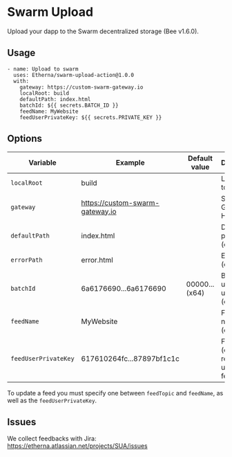 # Swarm Upload
Upload your dapp to the Swarm decentralized storage (Bee v1.6.0).

## Usage
```
- name: Upload to swarm
  uses: Etherna/swarm-upload-action@1.0.0
  with:
    gateway: https://custom-swarm-gateway.io
    localRoot: build
    defaultPath: index.html
    batchId: ${{ secrets.BATCH_ID }}
    feedName: MyWebsite
    feedUserPrivateKey: ${{ secrets.PRIVATE_KEY }}
```

## Options
| Variable             | Example                         | Default value  | Description                                    |
|----------------------|---------------------------------|----------------|------------------------------------------------|
| `localRoot`          | build                           |                | Local folder to upload                         |
| `gateway`            | https://custom-swarm-gateway.io |                | Swarm Gateway Host                             |
| `defaultPath`        | index.html                      |                | Default path (optional)                        |
| `errorPath`          | error.html                      |                | Error path (optional)                          |
| `batchId`            | 6a6176690...6a6176690           | 00000...(x64)  | Batch Id used to upload data (optional)        |
| `feedName`           | MyWebsite                       |                | Feed topic name (optional)                     |
| `feedUserPrivateKey` | 617610264fc...87897bf1c1c       |                | Feed user (optional / required to update feed) |

To update a feed you must specify one between `feedTopic` and `feedName`, as well as the `feedUserPrivateKey`.

## Issues
We collect feedbacks with Jira:
https://etherna.atlassian.net/projects/SUA/issues
